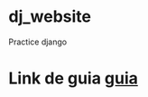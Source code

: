 # dj_website
Practice django
# Link de guia [guia](https://www.freecodecamp.org/news/learn-django-3-and-start-creating-websites-with-python/)
